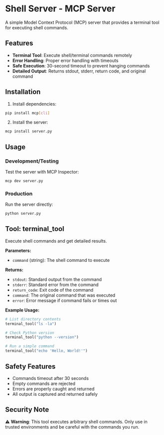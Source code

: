 # Shell Server - MCP Server

A simple Model Context Protocol (MCP) server that provides a terminal tool for executing shell commands.

## Features

- **Terminal Tool**: Execute shell/terminal commands remotely
- **Error Handling**: Proper error handling with timeouts
- **Safe Execution**: 30-second timeout to prevent hanging commands
- **Detailed Output**: Returns stdout, stderr, return code, and original command

## Installation

1. Install dependencies:
```bash
pip install mcp[cli]
```

2. Install the server:
```bash
mcp install server.py
```

## Usage

### Development/Testing

Test the server with MCP Inspector:
```bash
mcp dev server.py
```

### Production

Run the server directly:
```bash
python server.py
```

## Tool: terminal_tool

Execute shell commands and get detailed results.

**Parameters:**
- `command` (string): The shell command to execute

**Returns:**
- `stdout`: Standard output from the command
- `stderr`: Standard error from the command  
- `return_code`: Exit code of the command
- `command`: The original command that was executed
- `error`: Error message if command fails or times out

**Example Usage:**
```python
# List directory contents
terminal_tool("ls -la")

# Check Python version
terminal_tool("python --version")

# Run a simple command
terminal_tool("echo 'Hello, World!'")
```

## Safety Features

- Commands timeout after 30 seconds
- Empty commands are rejected
- Errors are properly caught and returned
- All output is captured and returned safely

## Security Note

⚠️ **Warning**: This tool executes arbitrary shell commands. Only use in trusted environments and be careful with the commands you run.

